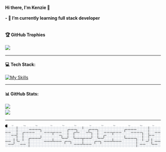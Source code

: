 #### Hi there, I'm Kenzie 👋<br><br>- 🌱 I’m currently learning full stack developer <br><br>

#### 🏆 GitHub Trophies
![](https://github-profile-trophy.vercel.app/?username=ryo-ma&theme=onedark)

---

#### 💻 Tech Stack:
[![My Skills](https://skillicons.dev/icons?i=c,java,html,css,typescript,postgres,python,vue&theme=light)](https://skillicons.dev)

---

#### 📊 GitHub Stats:
![](https://github-readme-stats.vercel.app/api?username=Yntzie&theme=dracula&hide_border=false&include_all_commits=false&count_private=false)<br/>
![](https://nirzak-streak-stats.vercel.app/?user=Yntzie&theme=dracula&hide_border=false)<br/>

---

<picture>
  <source media="(prefers-color-scheme: dark)" srcset="https://raw.githubusercontent.com/Yntzie/Yntzie/output/pacman-contribution-graph-dark.svg">
  <source media="(prefers-color-scheme: light)" srcset="https://raw.githubusercontent.com/Yntzie/Yntzie/output/pacman-contribution-graph.svg">
  <img alt="pacman contribution graph" src="https://raw.githubusercontent.com/Yntzie/Yntzie/output/pacman-contribution-graph.svg">
</picture>

###

<!-- Proudly created with GPRM ( https://gprm.itsvg.in ) -->